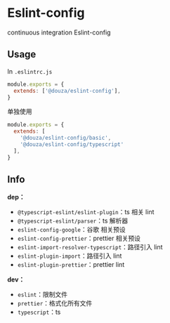 # Eslint-config

continuous integration Eslint-config

## Usage

In `.eslintrc.js`
```js
module.exports = {
  extends: ['@douza/eslint-config'],
}
```

单独使用
```js
module.exports = {  
  extends: [
	'@douza/eslint-config/basic',
	'@douza/eslint-config/typescript'  
  ],
}
```

## Info

**dep：**
- `@typescript-eslint/eslint-plugin`：ts 相关 lint
- `@typescript-eslint/parser`：ts 解析器
- `eslint-config-google`：谷歌 相关预设
- `eslint-config-prettier`：prettier 相关预设
- `eslint-import-resolver-typescript`：路径引入 lint
- `eslint-plugin-import`：路径引入 lint
- `eslint-plugin-prettier`：prettier lint

**dev：**
- `eslint`：限制文件
- `prettier`：格式化所有文件
- `typescript`：ts
